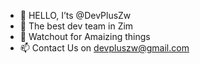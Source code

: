 - 👋 HELLO, I’ts @DevPlusZw
- 👀 The best dev team in Zim
- 💞️ Watchout for Amaizing things
- 📫 Contact Us on devpluszw@gmail.com
